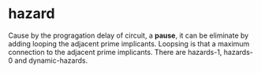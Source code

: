 # hazard
Cause by the progragation delay of circuit, a **pause**,  it can be eliminate by 
adding looping the adjacent prime implicants.
Loopsing is that a maximum connection to the adjacent prime implicants.
There are hazards-1, hazards-0 and dynamic-hazards.
